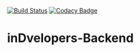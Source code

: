 [![Build Status](https://travis-ci.com/alvalfric/inDvelopers-Backend.svg?branch=main)](https://travis-ci.com/github/alvalfric/inDvelopers-Backend)
[![Codacy Badge](https://app.codacy.com/project/badge/Grade/3f3cb63532744b418d36fd472c5a8854)](https://www.codacy.com/gh/alvalfric/inDvelopers-Backend/dashboard?utm_source=github.com&amp;utm_medium=referral&amp;utm_content=alvalfric/inDvelopers-Backend&amp;utm_campaign=Badge_Grade)
# inDvelopers-Backend
